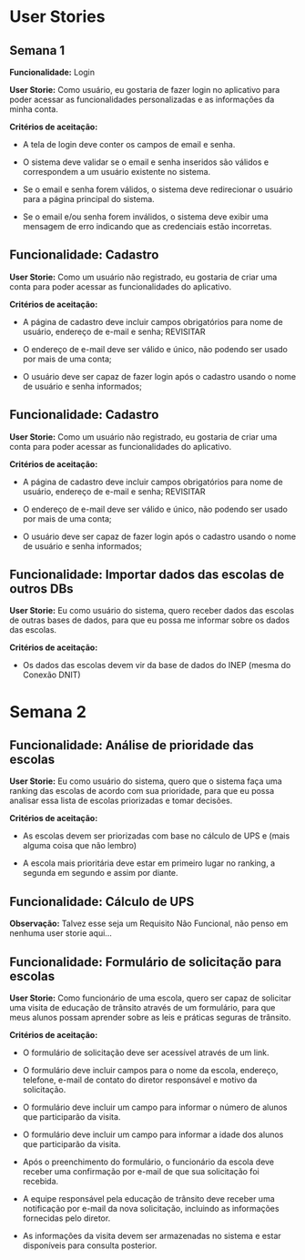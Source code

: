 # User Stories
## Semana 1
**Funcionalidade:** Login

**User Storie:** Como usuário, eu gostaria de fazer login no aplicativo para poder acessar as funcionalidades personalizadas e as informações da minha conta.

**Critérios de aceitação:**
- A tela de login deve conter os campos de email e senha.

- O sistema deve validar se o email e senha inseridos são válidos e correspondem a um usuário existente no sistema.

- Se o email e senha forem válidos, o sistema deve redirecionar o usuário para a página principal do sistema.

- Se o email e/ou senha forem inválidos, o sistema deve exibir uma mensagem de erro indicando que as credenciais estão incorretas.

## **Funcionalidade:** Cadastro

**User Storie:** Como um usuário não registrado, eu gostaria de criar uma conta para poder acessar as funcionalidades do aplicativo.

**Critérios de aceitação:**
- A página de cadastro deve incluir campos obrigatórios para nome de usuário, endereço de e-mail e senha; REVISITAR

- O endereço de e-mail deve ser válido e único, não podendo ser usado por mais de uma conta;

- O usuário deve ser capaz de fazer login após o cadastro usando o nome de usuário e senha informados;

## **Funcionalidade:** Cadastro

**User Storie:** Como um usuário não registrado, eu gostaria de criar uma conta para poder acessar as funcionalidades do aplicativo.

**Critérios de aceitação:**
- A página de cadastro deve incluir campos obrigatórios para nome de usuário, endereço de e-mail e senha; REVISITAR

- O endereço de e-mail deve ser válido e único, não podendo ser usado por mais de uma conta;

- O usuário deve ser capaz de fazer login após o cadastro usando o nome de usuário e senha informados;

## **Funcionalidade:** Importar dados das escolas de outros DBs

**User Storie:** Eu como usuário do sistema, quero receber dados das escolas de outras bases de dados, para que eu possa me informar sobre os dados das escolas.

**Critérios de aceitação:**
- Os dados das escolas devem vir da base de dados do INEP (mesma do Conexão DNIT)

# Semana 2

## **Funcionalidade:** Análise de prioridade das escolas

**User Storie:** Eu como usuário do sistema, quero que o sistema faça uma ranking das escolas de acordo com sua prioridade, para que eu possa analisar essa lista de escolas priorizadas e tomar decisões.

**Critérios de aceitação:**
- As escolas devem ser priorizadas com base no cálculo de UPS e (mais alguma coisa que não lembro)

- A escola mais prioritária deve estar em primeiro lugar no ranking, a segunda em segundo e assim por diante.

## **Funcionalidade:** Cálculo de UPS

**Observação:** Talvez esse seja um Requisito Não Funcional, não penso em nenhuma user storie aqui… 

## **Funcionalidade:** Formulário de solicitação para escolas

**User Storie:** Como funcionário de uma escola, quero ser capaz de solicitar uma visita de educação de trânsito através de um formulário, para que meus alunos possam aprender sobre as leis e práticas seguras de trânsito.

**Critérios de aceitação:**
- O formulário de solicitação deve ser acessível através de um link.

- O formulário deve incluir campos para o nome da escola, endereço, telefone, e-mail de contato do diretor responsável e motivo da solicitação.

- O formulário deve incluir um campo para informar o número de alunos que participarão da visita.

- O formulário deve incluir um campo para informar a idade dos alunos que participarão da visita.

- Após o preenchimento do formulário, o funcionário da escola deve receber uma confirmação por e-mail de que sua solicitação foi recebida.

- A equipe responsável pela educação de trânsito deve receber uma notificação por e-mail da nova solicitação, incluindo as informações fornecidas pelo diretor.

- As informações da visita devem ser armazenadas no sistema e estar disponíveis para consulta posterior.
